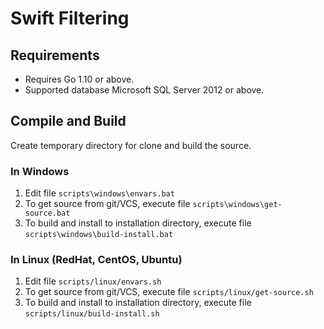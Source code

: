 # Swift Filtering

## Requirements

* Requires Go 1.10 or above.
* Supported database Microsoft SQL Server 2012 or above.

## Compile and Build

Create temporary directory for clone and build the source.


### In Windows

1. Edit file `scripts\windows\envars.bat` 
2. To get source from git/VCS, execute file `scripts\windows\get-source.bat`
3. To build and install to installation directory, execute file `scripts\windows\build-install.bat`


### In Linux (RedHat, CentOS, Ubuntu) 

1. Edit file `scripts/linux/envars.sh` 
2. To get source from git/VCS, execute file `scripts/linux/get-source.sh`
3. To build and install to installation directory, execute file `scripts/linux/build-install.sh`
 